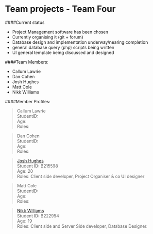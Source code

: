 Team projects - Team Four
==============

####Current status

* Project Management software has been chosen
* Currently organising it (git + forum)
* Database design and implementation underway/nearing completion
* general database query (php) scripts being written
* UI general template being discussed and designed

####Team Members:

* Callum Lawrie
* Dan Cohen
* Josh Hughes
* Matt Cole
* Nikk Williams

####Member Profiles:

> Callum Lawrie <br>
> StudentID: <br>
> Age: <br>
> Roles: <br>

> Dan Cohen <br>
> StudentID: <br>
> Age: <br>
> Roles: <br>

> [Josh Hughes](/profile_pics/JH_profile.jpg) <br>
> Student ID: B215598 <br>
> Age: 20 <br>
> Roles: Client side developer, Project Organiser & co UI designer

> Matt Cole <br>
> StudentID: <br>
> Age: <br>
> Roles: <br>

> [Nikk Williams](/profile_pics/NW_profile.jpg) <br>
> Student ID: B222954 <br>
> Age: 19 <br>
> Roles: Client side and Server Side developer, Database Designer.
